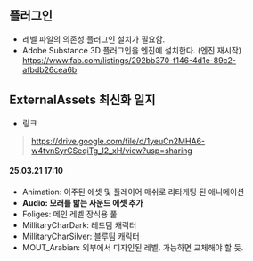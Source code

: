 ## 플러그인
- 레벨 파일의 의존성 플러그인 설치가 필요함.
- Adobe Substance 3D 플러그인을 엔진에 설치한다. (엔진 재시작)   
 https://www.fab.com/listings/292bb370-f146-4d1e-89c2-afbdb26cea6b

## ExternalAssets 최신화 일지
- 링크
> https://drive.google.com/file/d/1yeuCn2MHA6-w4tvnSyrCSeqiTg_I2_xH/view?usp=sharing
#### 25.03.21 17:10
- Animation: 이주된 에셋 및 플레이어 매쉬로 리타게팅 된 애니메이션
- **Audio: 모래를 밟는 사운드 에셋 추가**
- Foliges: 메인 레벨 장식용 풀
- MillitaryCharDark: 레드팀 캐릭터
- MillitaryCharSilver: 블루팀 캐릭터
- MOUT_Arabian: 외부에서 디자인된 레벨. 가능하면 교체해야 할 듯.